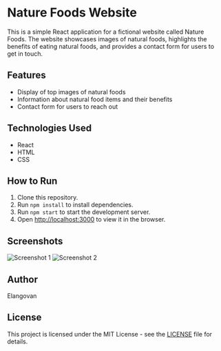 # Nature Foods Website

This is a simple React application for a fictional website called Nature Foods. The website showcases images of natural foods, highlights the benefits of eating natural foods, and provides a contact form for users to get in touch.

## Features

- Display of top images of natural foods
- Information about natural food items and their benefits
- Contact form for users to reach out

## Technologies Used

- React
- HTML
- CSS

## How to Run

1. Clone this repository.
2. Run `npm install` to install dependencies.
3. Run `npm start` to start the development server.
4. Open [http://localhost:3000](http://localhost:3000) to view it in the browser.

## Screenshots

![Screenshot 1](/path/to/screenshot1.png)
![Screenshot 2](/path/to/screenshot2.png)

## Author

Elangovan

## License

This project is licensed under the MIT License - see the [LICENSE](LICENSE) file for details.
